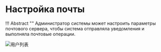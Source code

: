 # Настройка почты



!!! Abstract ""
    Администратор системы может настроить параметры почтового сервера, чтобы система отправляла уведомления и выполняла почтовые операции.

![用户列表](../../img/system/email.png)

